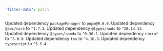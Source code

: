 ```yaml
---
'filter-data': patch
---
```


Updated dependency `packageManager` to `pnpm@9.6.0`.
Updated dependency `@swc/core` to `^1.7.3`.
Updated dependency `@types/node` to `^20.14.13`.
Updated dependency `@types/ramda` to `^0.30.1`.
Updated dependency `rimraf` to `^5.0.9`.
Updated dependency `tsx` to `^4.16.3`.
Updated dependency `typescript` to `^5.5.4`.
